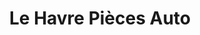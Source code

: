 ---
title: "Le Havre Pièces Auto"
url: /gonfreville-lorcher/le-havre-pieces-auto/
shop: pièces de voitures
---